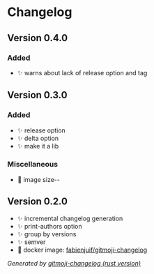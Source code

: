 # Changelog

<a name="0.4.0" data-comment="this line is used by gitmoji-changelog, don't remove it!"></a>
## Version 0.4.0

### Added
- ✨  warns about lack of release option and tag

<a name="0.3.0" data-comment="this line is used by gitmoji-changelog, don't remove it!"></a>
## Version 0.3.0

### Added
- ✨ release option
- ✨ delta option
- ✨ make it a lib

### Miscellaneous
- 🐳  image size--

<a name="0.2.0" data-comment="this line is used by gitmoji-changelog, don't remove it!"></a>
## Version 0.2.0
- ✨  incremental changelog generation
- ✨  print-authors option
- ✨  group by versions
- ✨  semver
- 🐳  docker image: [fabienjuif/gitmoji-changelog](https://hub.docker.com/r/fabienjuif/gitmoji-changelog)

_Generated by [gitmoji-changelog (rust version)](https://github.com/fabienjuif/gitmoji-changelog-rust)_
